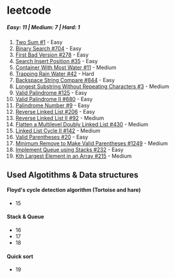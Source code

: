 # leetcode
##### Easy: 11 | Medium: 7 | Hard: 1

1. <a href="https://leetcode.com/problems/two-sum/">Two Sum #1</a> - Easy
2. <a href="https://leetcode.com/problems/binary-search/">Binary Search #704</a> - Easy
3. <a href="https://leetcode.com/problems/first-bad-version/">First Bad Version #278</a> - Easy
4. <a href="https://leetcode.com/problems/search-insert-position/">Search Insert Position #35</a> - Easy
5. <a href="https://leetcode.com/problems/container-with-most-water/">Container With Most Water #11</a> - Medium
6. <a href="https://leetcode.com/problems/trapping-rain-water/">Trapping Rain Water #42</a> - Hard
7. <a href="https://leetcode.com/problems/backspace-string-compare/">Backspace String Compare #844</a> - Easy
8. <a href="https://leetcode.com/problems/longest-substring-without-repeating-characters/">Longest Substring Without Repeating Characters #3</a> - Medium
9. <a href="https://leetcode.com/problems/valid-palindrome/">Valid Palindrome #125</a> - Easy
10. <a href="https://leetcode.com/problems/valid-palindrome-ii/">Valid Palindrome II #680</a> - Easy
11. <a href="https://leetcode.com/problems/palindrome-number/">Palindrome Number #9</a> - Easy
12. <a href="https://leetcode.com/problems/reverse-linked-list/">Reverse Linked List #206</a> - Easy
13. <a href="https://leetcode.com/problems/reverse-linked-list-ii/">Reverse Linked List II #92</a> - Medium
14. <a href="https://leetcode.com/problems/flatten-a-multilevel-doubly-linked-list/">Flatten a Multilevel Doubly Linked List #430</a> - Medium
15. <a href="https://leetcode.com/problems/linked-list-cycle-ii/">Linked List Cycle II #142</a> - Medium
16. <a href="https://leetcode.com/problems/valid-parentheses/">Valid Parentheses #20</a> - Easy
17. <a href="https://leetcode.com/problems/minimum-remove-to-make-valid-parentheses/">Minimum Remove to Make Valid Parentheses #1249</a> - Medium
18. <a href="https://leetcode.com/problems/implement-queue-using-stacks/">Implement Queue using Stacks #232</a> - Easy
19. <a href="https://leetcode.com/problems/kth-largest-element-in-an-array/">Kth Largest Element in an Array #215</a> - Medium


## Used Algotithms & Data structures
#### Floyd's cycle detection algorithm (Tortoise and hare)
 - 15
#### Stack & Queue
 - 16
 - 17
 - 18
#### Quick sort
 - 19
